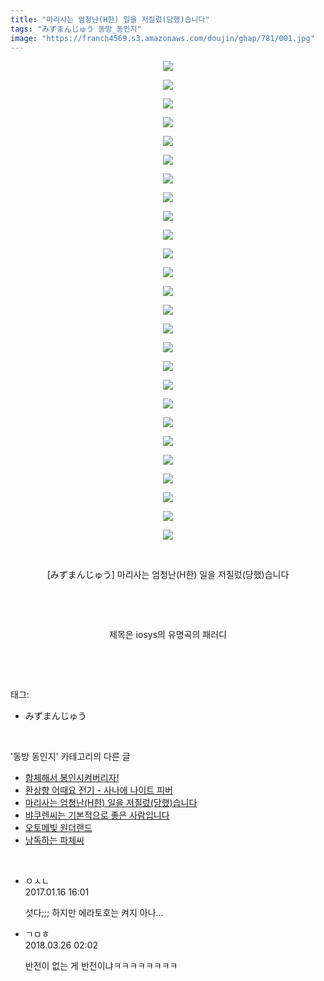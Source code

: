 ```yaml
---
title: "마리사는 엄청난(H한) 일을 저질렀(당했)습니다"
tags: "みずまんじゅう 동방_동인지"
image: "https://franch4569.s3.amazonaws.com/doujin/ghap/781/001.jpg"
---
```

<div class="article">
<p style="text-align: center; clear: none; float: none;"><img src="{{ site.imgserver2 }}/ghap/781/001.jpg"/></p>
<p style="text-align: center; clear: none; float: none;"><img src="{{ site.imgserver2 }}/ghap/781/002.jpg"/></p>
<p style="text-align: center; clear: none; float: none;"><img src="{{ site.imgserver2 }}/ghap/781/003.jpg"/></p>
<p style="text-align: center; clear: none; float: none;"><img src="{{ site.imgserver2 }}/ghap/781/004.jpg"/></p>
<p style="text-align: center; clear: none; float: none;"><img src="{{ site.imgserver2 }}/ghap/781/005.jpg"/></p>
<p style="text-align: center; clear: none; float: none;"><img src="{{ site.imgserver2 }}/ghap/781/006.jpg"/></p>
<p style="text-align: center; clear: none; float: none;"><img src="{{ site.imgserver2 }}/ghap/781/007.jpg"/></p>
<p style="text-align: center; clear: none; float: none;"><img src="{{ site.imgserver2 }}/ghap/781/008.jpg"/></p>
<p style="text-align: center; clear: none; float: none;"><img src="{{ site.imgserver2 }}/ghap/781/009.jpg"/></p>
<p style="text-align: center; clear: none; float: none;"><img src="{{ site.imgserver2 }}/ghap/781/010.jpg"/></p>
<p style="text-align: center; clear: none; float: none;"><img src="{{ site.imgserver2 }}/ghap/781/011.jpg"/></p>
<p style="text-align: center; clear: none; float: none;"><img src="{{ site.imgserver2 }}/ghap/781/012.jpg"/></p>
<p style="text-align: center; clear: none; float: none;"><img src="{{ site.imgserver2 }}/ghap/781/013.jpg"/></p>
<p style="text-align: center; clear: none; float: none;"><img src="{{ site.imgserver2 }}/ghap/781/014.jpg"/></p>
<p style="text-align: center; clear: none; float: none;"><img src="{{ site.imgserver2 }}/ghap/781/015.jpg"/></p>
<p style="text-align: center; clear: none; float: none;"><img src="{{ site.imgserver2 }}/ghap/781/016.jpg"/></p>
<p style="text-align: center; clear: none; float: none;"><img src="{{ site.imgserver2 }}/ghap/781/017.jpg"/></p>
<p style="text-align: center; clear: none; float: none;"><img src="{{ site.imgserver2 }}/ghap/781/018.jpg"/></p>
<p style="text-align: center; clear: none; float: none;"><img src="{{ site.imgserver2 }}/ghap/781/019.jpg"/></p>
<p style="text-align: center; clear: none; float: none;"><img src="{{ site.imgserver2 }}/ghap/781/020.jpg"/></p>
<p style="text-align: center; clear: none; float: none;"><img src="{{ site.imgserver2 }}/ghap/781/021.jpg"/></p>
<p style="text-align: center; clear: none; float: none;"><img src="{{ site.imgserver2 }}/ghap/781/022.jpg"/></p>
<p style="text-align: center; clear: none; float: none;"><img src="{{ site.imgserver2 }}/ghap/781/023.jpg"/></p>
<p style="text-align: center; clear: none; float: none;"><img src="{{ site.imgserver2 }}/ghap/781/024.jpg"/></p>
<p style="text-align: center; clear: none; float: none;"><img src="{{ site.imgserver2 }}/ghap/781/025.jpg"/></p>
<p style="text-align: center; clear: none; float: none;"><img src="{{ site.imgserver2 }}/ghap/781/026.jpg"/></p>
<p style="text-align: center; clear: none; float: none;"><br/></p>
<p style="text-align: center; clear: none; float: none;">[みずまんじゅう] 마리사는 엄청난(H한) 일을 저질렀(당했)습니다</p>
<p style="text-align: center; clear: none; float: none;"><br/></p>
<p style="text-align: center; clear: none; float: none;"><br/></p>
<p style="text-align: center; clear: none; float: none;">제목은 iosys의 유명곡의 패러디</p>
<p><br/></p>
</div><br/>
<div class="tagTrail">
<p>태그: </p>
<ul>
<li>みずまんじゅう</li>
</ul>
</div><br/>
<div class="another">
<p>'동방 동인지' 카테고리의 다른 글</p>
<ul>
<li><a href="/ghap_783">합체해서 봉인시켜버리자!</a></li>
<li><a href="/ghap_782">환상향 어때요 전기 - 사나에 나이트 피버</a></li>
<li><a href="/ghap_781">마리사는 엄청난(H한) 일을 저질렀(당했)습니다</a></li>
<li><a href="/ghap_780">뱌쿠렌씨는 기본적으로 좋은 사람입니다</a></li>
<li><a href="/ghap_779">오토메빛 원더랜드</a></li>
<li><a href="/ghap_778">낭독하는 파체씨</a></li>
</ul>
</div><br/>
<div class="cb_module cb_fluid">
<div class="cb_wrt cb_profile">
<div class="comment">
<ul>
<li class="cb_thumb_off" id="comment14893051">
<div class="cb_comment_area">
<div class="cb_info_area">
<div class="cb_section">
<span class="cb_nick_name">ㅇㅅㄴ</span>
</div>
<div class="cb_section">
<span class="cb_date">2017.01.16 16:01 </span>
</div>
</div>
<div class="cb_dsc_comment">
<p class="cb_dsc">
											섯다;;; 하지만 에라토호는 켜지 아나...
										</p>
</div>
</div></li>
<li class="cb_thumb_off" id="comment15227304">
<div class="cb_comment_area">
<div class="cb_info_area">
<div class="cb_section">
<span class="cb_nick_name">ㄱㅁㅎ</span>
</div>
<div class="cb_section">
<span class="cb_date">2018.03.26 02:02 </span>
</div>
</div>
<div class="cb_dsc_comment">
<p class="cb_dsc">
											반전이 없는 게 반전이냐ㅋㅋㅋㅋㅋㅋㅋㅋ
										</p>
</div>
</div></li>
</ul>
</div>
</div><!-- commentList close -->
</div><br/>
